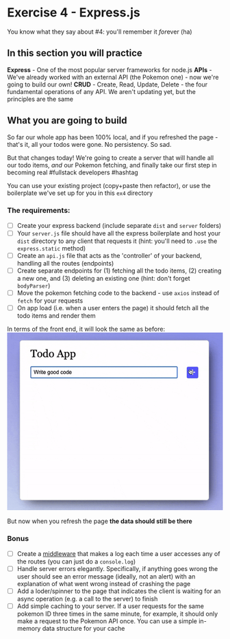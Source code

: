 # Exercise 4 - Express.js

You know what they say about #4: you'll remember it *for*ever (ha)

## In this section you will practice

**Express** - One of the most popular server frameworks for node.js
**APIs** - We've already worked with an external API (the Pokemon one) - now we're going to build our own!
**CRUD** - Create, Read, Update, Delete - the four fundamental operations of any API. We aren't updating yet, but the principles are the same

## What you are going to build

So far our whole app has been 100% local, and if you refreshed the page - that's it, all your todos were gone. No persistency. So sad.

But that changes today! We're going to create a server that will handle all our todo items, _and_ our Pokemon fetching, and finally take our first step in becoming real #fullstack developers #hashtag

You can use your existing project (copy+paste then refactor), or use the boilerplate we've set up for you in this `ex4` directory

### The requirements:

- [ ] Create your express backend (include separate `dist` and `server` folders)
- [ ] Your `server.js` file should have all the express boilerplate and host your `dist` directory to any client that requests it (hint: you'll need to `.use` the `express.static` method)
- [ ] Create an `api.js` file that acts as the 'controller' of your backend, handling all the routes (endpoints)
- [ ] Create separate endpoints for (1) fetching all the todo items, (2) creating a new one, and (3) deleting an existing one (hint: don't forget `bodyParser`)
- [ ] Move the pokemon fetching code to the backend - use `axios` instead of `fetch` for your requests
- [ ] On app load (i.e. when a user enters the page) it should fetch all the todo items and render them

In terms of the front end, it will look the same as before:
![](src/assets/hw-2.gif)

But now when you refresh the page **the data should still be there**

### Bonus

- [ ] Create a [middleware](https://expressjs.com/en/guide/using-middleware.html) that makes a log each time a user accesses any of the routes (you can just do a `console.log`)
- [ ] Handle server errors elegantly. Specifically, if anything goes wrong the user should see an error message (ideally, not an alert) with an explanation of what went wrong instead of crashing the page
- [ ] Add a loder/spinner to the page that indicates the client is waiting for an async operation (e.g. a call to the server) to finish
- [ ] Add simple caching to your server. If a user requests for the same pokemon ID three times in the same minute, for example, it should only make a request to the Pokemon API once. You can use a simple in-memory data structure for your cache

